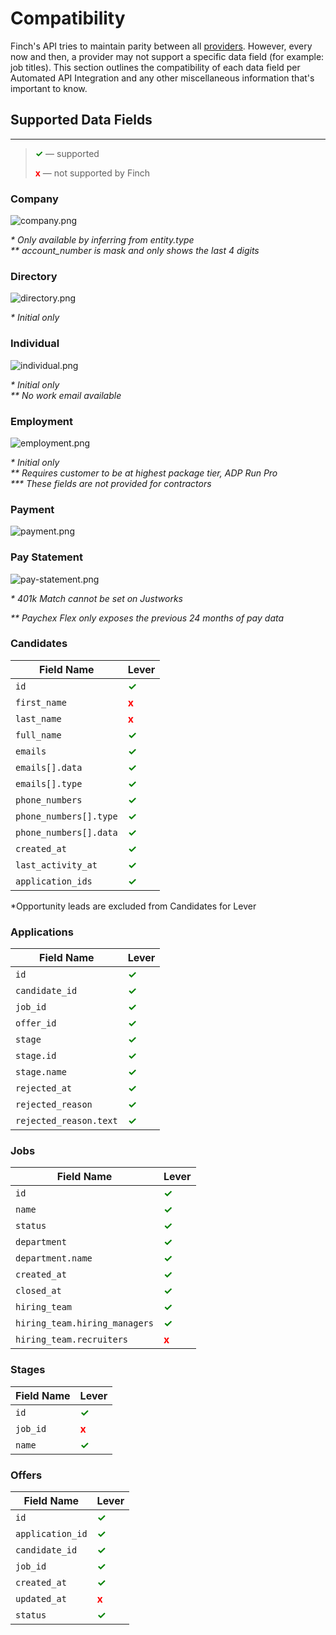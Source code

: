 # Compatibility

Finch's API tries to maintain parity between all [providers](./Providers.md). However, every now and then, a provider may not support a specific data field (for example: job titles). This section outlines the compatibility of each data field per Automated API Integration and any other miscellaneous information that's important to know.

## Supported Data Fields

---

<!-- theme: info -->

> <strong><span style="color:green">✓</span></strong> — supported
>
> <strong><span style="color:red">x</span></strong> — not supported by Finch

<!--
type: tab
title: HRIS
-->

### Company
![company.png](https://stoplight.io/api/v1/projects/cHJqOjEzNjY0/images/KJn3cQAW5mw)


<p><i>* Only available by inferring from entity.type</i><br>
<i>** account_number is mask and only shows the last 4 digits</i></p>

### Directory
![directory.png](https://stoplight.io/api/v1/projects/cHJqOjEzNjY0/images/Nfdo8FPyDCE)


<p><i>* Initial only</i></p>

### Individual
![individual.png](https://stoplight.io/api/v1/projects/cHJqOjEzNjY0/images/y2Sg2796qJE)


<p><i>* Initial only</i><br>
<i>** No work email available</i></p>

### Employment
![employment.png](https://stoplight.io/api/v1/projects/cHJqOjEzNjY0/images/eF5QpbJau34)


<p><i>* Initial only</i><br>
<i>** Requires customer to be at highest package tier, ADP Run Pro</i></br>
<i>*** These fields are not provided for contractors</i></p>

### Payment
![payment.png](https://stoplight.io/api/v1/projects/cHJqOjEzNjY0/images/aIOil0UBh3A)


### Pay Statement
![pay-statement.png](https://stoplight.io/api/v1/projects/cHJqOjEzNjY0/images/cPQrrgoojtc)


<p><i>* 401k Match cannot be set on Justworks</i>
<p><i>** Paychex Flex only exposes the previous 24 months of pay data</i></p>

<!--
type: tab
title: ATS
-->

### Candidates
Field Name | Lever
---- | -----
`id` | <strong><span style="color:green">✓</span></strong>
`first_name` | <strong><span style="color:red">x</span></strong>
`last_name` | <strong><span style="color:red">x</span></strong>
`full_name` | <strong><span style="color:green">✓</span></strong>
`emails` | <strong><span style="color:green">✓</span></strong>
`emails[].data` | <strong><span style="color:green">✓</span></strong>
`emails[].type` | <strong><span style="color:green">✓</span></strong>
`phone_numbers` | <strong><span style="color:green">✓</span></strong>
`phone_numbers[].type`| <strong><span style="color:green">✓</span></strong>
`phone_numbers[].data`| <strong><span style="color:green">✓</span></strong>
`created_at` | <strong><span style="color:green">✓</span></strong>
`last_activity_at` | <strong><span style="color:green">✓</span></strong>
`application_ids` | <strong><span style="color:green">✓</span></strong>

*Opportunity leads are excluded from Candidates for Lever

### Applications
Field Name | Lever
---- | -----
`id` | <strong><span style="color:green">✓</span></strong>
`candidate_id` | <strong><span style="color:green">✓</span></strong>
`job_id` | <strong><span style="color:green">✓</span></strong>
`offer_id` | <strong><span style="color:green">✓</span></strong>
`stage` | <strong><span style="color:green">✓</span></strong>
`stage.id` | <strong><span style="color:green">✓</span></strong>
`stage.name` | <strong><span style="color:green">✓</span></strong>
`rejected_at` | <strong><span style="color:green">✓</span></strong>
`rejected_reason`| <strong><span style="color:green">✓</span></strong>
`rejected_reason.text`| <strong><span style="color:green">✓</span></strong>

### Jobs
Field Name | Lever
---- | -----
`id` | <strong><span style="color:green">✓</span></strong>
`name` | <strong><span style="color:green">✓</span></strong>
`status` | <strong><span style="color:green">✓</span></strong>
`department` | <strong><span style="color:green">✓</span></strong>
`department.name` | <strong><span style="color:green">✓</span></strong>
`created_at` | <strong><span style="color:green">✓</span></strong>
`closed_at` | <strong><span style="color:green">✓</span></strong>
`hiring_team` | <strong><span style="color:green">✓</span></strong>
`hiring_team.hiring_managers`| <strong><span style="color:green">✓</span></strong>
`hiring_team.recruiters`| <strong><span style="color:red">x</span></strong>

### Stages
Field Name | Lever
---- | -----
`id` | <strong><span style="color:green">✓</span></strong>
`job_id` | <strong><span style="color:red">x</span></strong>
`name` |<strong><span style="color:green">✓</span></strong>


### Offers
Field Name | Lever
---- | -----
`id` | <strong><span style="color:green">✓</span></strong>
`application_id` | <strong><span style="color:green">✓</span></strong>
`candidate_id` |<strong><span style="color:green">✓</span></strong>
`job_id` | <strong><span style="color:green">✓</span></strong>
`created_at` | <strong><span style="color:green">✓</span></strong>
`updated_at` | <strong><span style="color:red">x</span></strong>
`status`| <strong><span style="color:green">✓</span></strong>

<!-- type: tab-end -->
